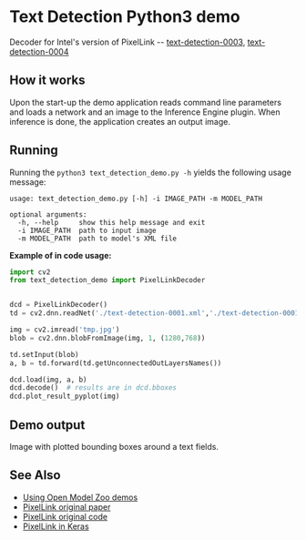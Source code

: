 # Text Detection Python3 demo

Decoder for Intel's version of PixelLink -- [text-detection-0003](../../intel_models/text-detection-0003/description/text-detection-0003.md), [text-detection-0004](../../intel_models/text-detection-0004/description/text-detection-0004.md)

## How it works

Upon the start-up the demo application reads command line parameters and loads a network and an image to the Inference Engine plugin. When inference is done, the application creates an output image.

## Running

Running the `python3 text_detection_demo.py -h` yields the following usage message:

```
usage: text_detection_demo.py [-h] -i IMAGE_PATH -m MODEL_PATH

optional arguments:
  -h, --help     show this help message and exit
  -i IMAGE_PATH  path to input image
  -m MODEL_PATH  path to model's XML file
```

**Example of in code usage:**

```python
import cv2
from text_detection_demo import PixelLinkDecoder


dcd = PixelLinkDecoder()
td = cv2.dnn.readNet('./text-detection-0001.xml','./text-detection-0001.bin')

img = cv2.imread('tmp.jpg')
blob = cv2.dnn.blobFromImage(img, 1, (1280,768))

td.setInput(blob)
a, b = td.forward(td.getUnconnectedOutLayersNames())

dcd.load(img, a, b)
dcd.decode()  # results are in dcd.bboxes
dcd.plot_result_pyplot(img)
```

## Demo output

Image with plotted bounding boxes around a text fields.

## See Also

* [Using Open Model Zoo demos](..//README.md)
* [PixelLink original paper](https://arxiv.org/pdf/1801.01315.pdf)
* [PixelLink original code](https://github.com/ZJULearning/pixel_link)
* [PixelLink in Keras](https://github.com/opconty/pixellink_keras)
